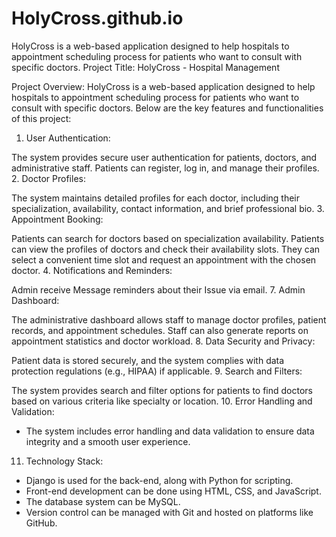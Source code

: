 # HolyCross.github.io
HolyCross is a web-based application designed to help hospitals to appointment scheduling process for patients who want to consult with specific doctors. 
Project Title: HolyCross - Hospital Management

Project Overview:
HolyCross is a web-based application designed to help hospitals to appointment scheduling process for patients who want to consult with specific doctors. Below are the key features and functionalities of this project:

1. User Authentication:

The system provides secure user authentication for patients, doctors, and administrative staff.
Patients can register, log in, and manage their profiles.
2. Doctor Profiles:

The system maintains detailed profiles for each doctor, including their specialization, availability, contact information, and brief professional bio.
3. Appointment Booking:

Patients can search for doctors based on specialization availability.
Patients can view the profiles of doctors and check their availability slots.
They can select a convenient time slot and request an appointment with the chosen doctor.
4. Notifications and Reminders:

Admin receive Message reminders about their Issue via email.
7. Admin Dashboard:

The administrative dashboard allows staff to manage doctor profiles, patient records, and appointment schedules.
Staff can also generate reports on appointment statistics and doctor workload.
8. Data Security and Privacy:

Patient data is stored securely, and the system complies with data protection regulations (e.g., HIPAA) if applicable.
9. Search and Filters:

The system provides search and filter options for patients to find doctors based on various criteria like specialty or location.
10. Error Handling and Validation:
- The system includes error handling and data validation to ensure data integrity and a smooth user experience.

11. Technology Stack:
- Django is used for the back-end, along with Python for scripting.
- Front-end development can be done using HTML, CSS, and JavaScript.
- The database system can be MySQL.
- Version control can be managed with Git and hosted on platforms like GitHub.
